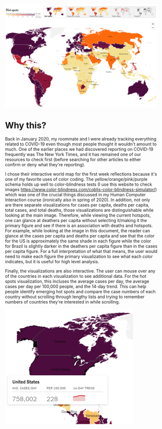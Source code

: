 ![NYT COVID-19 global visualizations](https://github.com/allyziemage/reflections/blob/master/nytimes_covid.PNG "COVID-19 Hotspots from The New York Times")
# Why this?
Back in January 2020, my roommate and I were already tracking everything related to COVID-19 even though most people thought it wouldn't amount to much. One of the earlier places we had discovered reporting on COVID-19 frequently was The New York Times, and it has remained one of our resources to check first (before searching for other articles to either confirm or deny what they're reporting).

I chose their interactive world map for the first week reflections because it's one of my favorite uses of color coding. The yellow/orange/pink/purple schema holds up well to color-blindness tests (I use this website to check images https://www.color-blindness.com/coblis-color-blindness-simulator/) which was one of the crucial things discussed in my Human Computer Interaction course (ironically also in spring of 2020). In addition, not only are there separate visualizations for cases per capita, deaths per capita, total cases, and total deaths, those visualizations are distinguishable while looking at the main image. Therefore, while viewing the current hotspots, one can glance at deathers per capita without selecting it/making it the primary figure and see if there is an association with deaths and hotspots. For example, while looking at the image in this document, the reader can glance at the cases per capita and deaths per capita and see that the color for the US is approximately the same shade in each figure while the color for Brazil is slightly darker in the deathers per capita figure than in the cases per capita figure. For a full interpretation of what that means, the user would need to make each figure the primary visualization to see what each color indicates, but it is useful for high level analysis. 

Finally, the visualizations are also interactive. The user can mouse over any of the countries in each visualization to see additional data. For the hot spots visualization, this incluses the average cases per day, the average cases per day per 100,000 people, and the 14-day trend. This can help people identify emerging hot spots and compare the case numbers of each country without scrolling through lengthy lists and trying to remember numbers of countries they're interested in while scrolling. 

![Scroll over hot-spot data of the US from NYT](https://github.com/allyziemage/reflections/blob/master/nytimes_us_hotspot.png "US hot spot data from The New York Times")